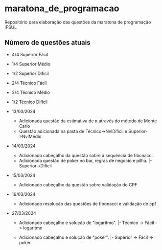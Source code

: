 # maratona_de_programacao

Repositório para elaboração das questões da maratona de programação IFSUL

## Número de questões atuais

- 4/4 Superior Fácil
- 1/4 Superior Médio
- 1/2 Superior Difícil

- 2/4 Técnico Fácil
- 3/4 Técnico Médio
- 1/2 Técnico Difícil

- 13/03/2024

  - Adicionada questão da estimativa de π através do método de Monte Carlo
  - Questão adicionada na pasta de Técnico->NvlDíficil e Superior->NvlMédio

- 14/03/2024

  - Adicionado cabeçalho da questão sobre a sequência de fibonacci.
  - Adicionada questão de poker no bar, regras de negocio e pilha.
    |- Superior->Difícil

- 15/03/2024
  - Adicionado cabeçalho da questão sobre validação de CPF
- 16/03/2024

  - Adicionado resolução das questões de fibonacci e validação de cpf

- 27/03/2024

  - Adicionado cabeçalho e solução de "logaritmo".
    |- Técnico -> Fácil -> logaritmo

  - Adicionado cabeçalho e solução de "poker".
    |- Superior -> Fácil -> poker
